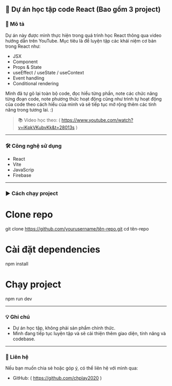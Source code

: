 ## 📘 Dự án học tập code React (Bao gồm 3 project)

### 🚀 Mô tả

Dự án này được mình thực hiện trong quá trình học React thông qua video hướng dẫn trên YouTube.
Mục tiêu là để luyện tập các khái niệm cơ bản trong React như:

* JSX
* Component
* Props & State
* useEffect / useState / useContext
* Event handling
* Conditional rendering

Mình đã tự gõ lại toàn bộ code, đọc hiểu từng phần, note các chức năng từng đoạn code, note phương thức hoạt động cũng như trình tự hoạt động của code theo cách hiểu của mình và sẽ tiếp tục mở rộng thêm các tính năng trong tương lai. :)

> 📚 Video học theo: ( https://www.youtube.com/watch?v=iKpkVKubvKk&t=28013s )

---

### 🛠️ Công nghệ sử dụng

* React
* Vite
* JavaScrip
* Firebase

---

### ▶️ Cách chạy project

# Clone repo
git clone https://github.com/yourusername/tên-repo.git
cd tên-repo

# Cài đặt dependencies
npm install

# Chạy project
npm run dev

---

### 💡 Ghi chú

* Dự án học tập, không phải sản phẩm chính thức.
* Mình đang tiếp tục luyện tập và sẽ cải thiện thêm giao diện, tính năng và codebase.

---

### 📩 Liên hệ

Nếu bạn muốn chia sẻ hoặc góp ý, có thể liên hệ với mình qua:

* GitHub: ( https://github.com/chplay2020 )
